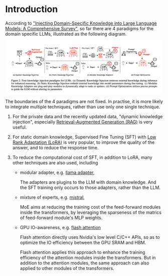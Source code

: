 # Introduction

According to ["Injecting Domain-Specific Knowledge into Large Language Models: A Comprehensive Survey"](https://arxiv.org/abs/2502.10708), 
so far there are 4 paradigms for the domain specific LLMs, illustrated as the following diagram. 

![4 paradigms for the domain specific LLMs](https://github.com/kandeng/domain-specific-llm/blob/main/assets/domain_specific_llm_4_paradigms.png)

The boundaries of the 4 paradigms are not fixed. In practise, it is more likely to integrate multiple techniques, rather than use only one single technique. 

1. For the private data and the recently updated data, "dynamic knowledge injection", especially [Retrieval-Augmented Generation (RAG)](https://arxiv.org/abs/2005.11401)
   is very useful.

2. For static domain knowledge, Supervised Fine Tuning (SFT) with [Low Rank Adaptation (LoRA)](https://arxiv.org/abs/2106.09685) is very popular,
   to improve the quality of the answer, and to reduce the response time.

3. To reduce the computational cost of SFT, in addition to LoRA, many other techniques are also used, including
   
   * modular adapter, e.g. [llama adapter](https://arxiv.org/abs/2303.16199),
     
     The adapters are plugins to the LLM with domain knowledge.
     And the SFT training only occurs to those adapters, rather than the LLM.
     
   * mixture of experts, e.g. [mistral](https://arxiv.org/abs/2401.04088),
  
     MoE aims at reducing the training cost of the feed-forward modules inside the transformers,
     by leveraging the sparseness of the matrics of feed-forward module's MLP weights. 
  
   * GPU IO-awareness, e.g. [flash attention](https://arxiv.org/abs/2205.14135)
  
     Flash attention directly uses Nvidia's low level C/C++ APIs, so as to optimize the IO efficiency between the GPU SRAM and HBM.

     Flash attention applies this approach to enhance the training efficiency of the attention modules inside the transformers.
     But in addition to the attention modules, the same approach can also applied to other modules of the transformers. 
  
